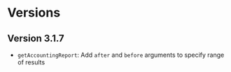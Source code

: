 # Versions

## Version 3.1.7

- `getAccountingReport`: Add `after` and `before` arguments to specify range of results
